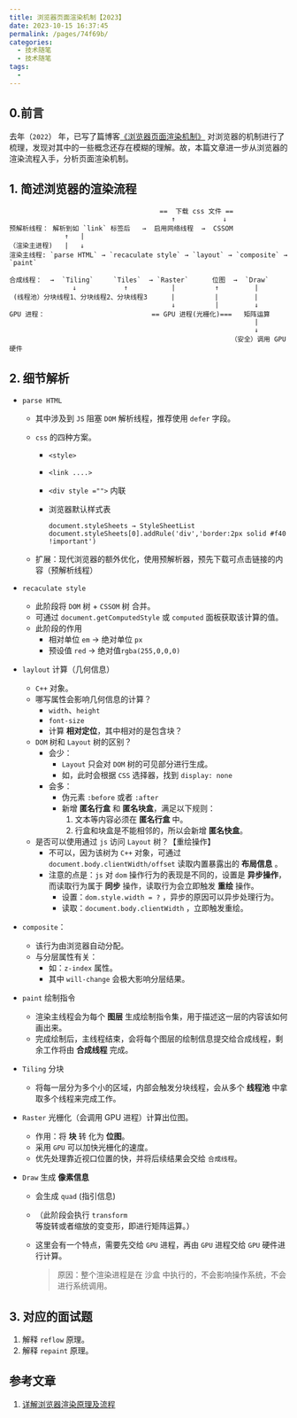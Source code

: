```yaml
---
title: 浏览器页面渲染机制【2023】
date: 2023-10-15 16:37:45
permalink: /pages/74f69b/
categories:
  - 技术随笔
  - 技术随笔
tags:
  -
---
```


## 0.前言

去年（`2022`） 年，已写了篇博客[《浏览器页面渲染机制》](/pages/bd23ca/) 对浏览器的机制进行了梳理，发现对其中的一些概念还存在模糊的理解。故，本篇文章进一步从浏览器的渲染流程入手，分析页面渲染机制。

## 1. 简述浏览器的渲染流程

```tsx
                                      ==  下载 css 文件 ==
                                         ↑            ↓
预解析线程： 解析到如 `link` 标签后   →  启用网络线程  →  CSSOM
              ↑   |
（渲染主进程)   |   ↓
渲染主线程: `parse HTML` → `recaculate style` → `layout` → `composite` → `paint`

合成线程：  →  `Tiling`     `Tiles`  → `Raster`      位图  →  `Draw`
                ↓            ↑           |          ↑         |
 (线程池）分块线程1、分块线程2、分块线程3      |          |         |
                                         ↓          |         ↓
GPU 进程：                           == GPU 进程(光栅化)===   矩阵运算
                                                              |
                                                              ↓
                                                        （安全）调用 GPU 硬件
```

## 2. 细节解析

- `parse HTML`

  - 其中涉及到 `JS` 阻塞 `DOM` 解析线程，推荐使用 `defer` 字段。

  - `css` 的四种方案。

    - `<style>`

    - `<link ....>`

    - `<div style ="">` 内联

    - 浏览器默认样式表
      ```tsx
      document.styleSheets → StyleSheetList
      document.styleSheets[0].addRule('div','border:2px solid #f40 !important')
      ```

  - 扩展：现代浏览器的额外优化，使用预解析器，预先下载可点击链接的内容（预解析线程）

- `recaculate style`

  - 此阶段将 `DOM` 树 + `CSSOM` 树 合并。
  - 可通过 `document.getComputedStyle` 或 `computed` 面板获取该计算的值。
  - 此阶段的作用
    - 相对单位 `em` → 绝对单位 `px`
    - 预设值 `red` → 绝对值`rgba(255,0,0,0)`

- `laylout` 计算（几何信息）

  - `C++` 对象。
  - 哪写属性会影响几何信息的计算？
    - `width`、`height`
    - `font-size`
    - 计算 **相对定位**，其中相对的是包含块？
  - `DOM` 树和 `Layout` 树的区别？
    - 会少：
      - `Layout` 只会对 `DOM` 树的可见部分进行生成。
      - 如，此时会根据 `CSS` 选择器，找到 `display: none`
    - 会多：
      - 伪元素 `:before` 或者 `:after`
      - 新增 **匿名行盒** 和 **匿名块盒**，满足以下规则：
        1. 文本等内容必须在 **匿名行盒** 中。
        2. 行盒和块盒是不能相邻的，所以会新增 **匿名快盒**。
  - 是否可以使用通过 `js` 访问 `Layout` 树？【重绘操作】
    - 不可以，因为该树为 `C++` 对象，可通过 `document.body.clientWidth/offset` 读取内置暴露出的 **布局信息** 。
    - 注意的点是：`js` 对 `dom` 操作行为的表现是不同的，设置是 **异步操作**，而读取行为属于 **同步** 操作，读取行为会立即触发 **重绘** 操作。
      - 设置：`dom.style.width = ?` ，异步的原因可以异步处理行为。
      - 读取：`document.body.clientWidth` ，立即触发重绘。

- `composite`：

  - 该行为由浏览器自动分配。
  - 与分层属性有关：
    - 如：`z-index` 属性。
    - 其中 `will-change` 会极大影响分层结果。

- `paint` 绘制指令

  - 渲染主线程会为每个 **图层** 生成绘制指令集，用于描述这一层的内容该如何画出来。
  - 完成绘制后，主线程结束，会将每个图层的绘制信息提交给合成线程，剩余工作将由 **合成线程** 完成。

- `Tiling` 分块

  - 将每一层分为多个小的区域，内部会触发分块线程，会从多个 **线程池** 中拿取多个线程来完成工作。

- `Raster` 光栅化（会调用 GPU 进程）计算出位图。

  - 作用：将 **块** 转 化为 **位图**。
  - 采用 `GPU` 可以加快光栅化的速度。
  - 优先处理靠近视口位置的快，并将后续结果会交给 `合成线程`。

- `Draw` 生成 **像素信息**

  - 会生成 `quad` (指引信息)

  - （此阶段会执行 `transform` 等旋转或者缩放的变变形，即进行矩阵运算。）

  - 这里会有一个特点，需要先交给 `GPU` 进程，再由 `GPU` 进程交给 `GPU` 硬件进行计算。

    > 原因：整个渲染进程是在 沙盒 中执行的，不会影响操作系统，不会进行系统调用。

## 3. 对应的面试题

1. 解释 `reflow` 原理。
2. 解释 `repaint` 原理。

## 参考文章

1. [详解浏览器渲染原理及流程](https://blog.csdn.net/qq_31512493/article/details/126739124)
